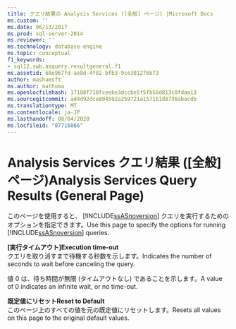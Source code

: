 ```yaml
---
title: クエリ結果の Analysis Services ([全般] ページ) |Microsoft Docs
ms.custom: ''
ms.date: 06/13/2017
ms.prod: sql-server-2014
ms.reviewer: ''
ms.technology: database-engine
ms.topic: conceptual
f1_keywords:
- sql12.swb.asquery.resultgeneral.f1
ms.assetid: 68e967fd-ae8d-4f02-bfb3-9ce301276b73
author: mashamsft
ms.author: mathoma
ms.openlocfilehash: 17108f710fceebe3dccbe5f5fb58d813c8fdaa13
ms.sourcegitcommit: ad4d92dce894592a259721a1571b1d8736abacdb
ms.translationtype: MT
ms.contentlocale: ja-JP
ms.lasthandoff: 08/04/2020
ms.locfileid: "87716866"
---
```

# <a name="analysis-services-query-results-general-page"></a><span data-ttu-id="570dc-102">Analysis Services クエリ結果 ([全般] ページ)</span><span class="sxs-lookup"><span data-stu-id="570dc-102">Analysis Services Query Results (General Page)</span></span>
  <span data-ttu-id="570dc-103">このページを使用すると、 [!INCLUDE[ssASnoversion](../includes/ssasnoversion-md.md)] クエリを実行するためのオプションを指定できます。</span><span class="sxs-lookup"><span data-stu-id="570dc-103">Use this page to specify the options for running [!INCLUDE[ssASnoversion](../includes/ssasnoversion-md.md)] queries.</span></span>  
  
 <span data-ttu-id="570dc-104">**[実行タイムアウト]**</span><span class="sxs-lookup"><span data-stu-id="570dc-104">**Execution time-out**</span></span>  
 <span data-ttu-id="570dc-105">クエリを取り消すまで待機する秒数を示します。</span><span class="sxs-lookup"><span data-stu-id="570dc-105">Indicates the number of seconds to wait before canceling the query.</span></span>  
  
 <span data-ttu-id="570dc-106">値 0 は、待ち時間が無限 (タイムアウトなし) であることを示します。</span><span class="sxs-lookup"><span data-stu-id="570dc-106">A value of 0 indicates an infinite wait, or no time-out.</span></span>  
  
 <span data-ttu-id="570dc-107">**既定値にリセット**</span><span class="sxs-lookup"><span data-stu-id="570dc-107">**Reset to Default**</span></span>  
 <span data-ttu-id="570dc-108">このページ上のすべての値を元の既定値にリセットします。</span><span class="sxs-lookup"><span data-stu-id="570dc-108">Resets all values on this page to the original default values.</span></span>  
  
  
